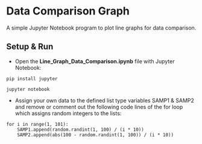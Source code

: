 # Data Comparison Graph
A simple Jupyter Notebook program to plot line graphs for data comparison. 

## Setup & Run
* Open the **Line_Graph_Data_Comparison.ipynb** file with Jupyter Notebook:
```
pip install jupyter
```
```
jupyter notebook
```
* Assign your own data to the defined list type variables SAMP1 & SAMP2 and remove or comment out the following code lines of the for loop which assigns random integers to the lists:
```
for i in range(1, 101):
    SAMP1.append(random.randint(1, 100) / (i * 10))
    SAMP2.append(abs(100 - random.randint(1, 100)) / (i * 10))
```
